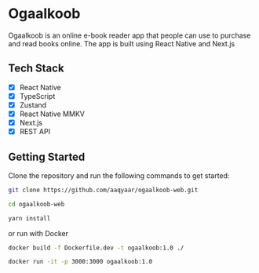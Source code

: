 # Ogaalkoob

Ogaalkoob is an online e-book reader app that people can use to purchase and read books online. The app is built using React Native and Next.js

## Tech Stack

- [x] React Native
- [x] TypeScript
- [x] Zustand
- [x] React Native MMKV
- [x] Next.js
- [x] REST API

## Getting Started

Clone the repository and run the following commands to get started:

```bash
git clone https://github.com/aaqyaar/ogaalkoob-web.git
```

```bash
cd ogaalkoob-web
```

```bash
yarn install
```

or run with Docker

```bash
docker build -f Dockerfile.dev -t ogaalkoob:1.0 ./

docker run -it -p 3000:3000 ogaalkoob:1.0
```
